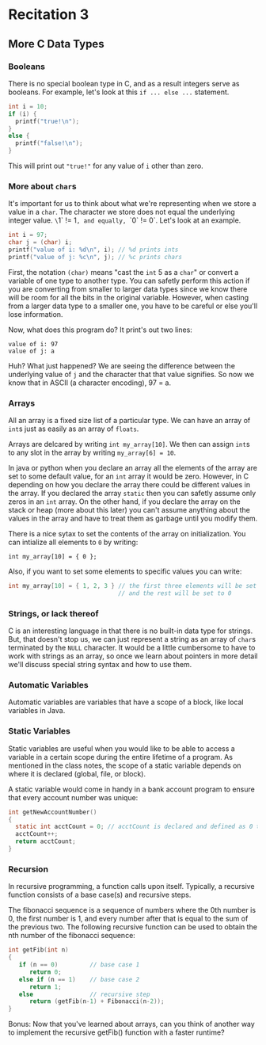 # Recitation 3 #

## More C Data Types ##

### Booleans ###

There is no special boolean type in C, and as a result integers serve as booleans. For example, let's look at this `if ... else ...` statement.

```c
int i = 10;
if (i) {
  printf("true!\n");
}
else {
  printf("false!\n");
}
```

This will print out `"true!"` for any value of `i` other than zero.

### More about `char`s ###

It's important for us to think about what we're representing when we store a value in a `char`. The character we store does not equal the underlying integer value. `\`1\` != 1`, and equally, `\`0\` != 0`. Let's look at an example.

```c
int i = 97;
char j = (char) i;
printf("value of i: %d\n", i); // %d prints ints
printf("value of j: %c\n", j); // %c prints chars
```

First, the notation `(char)` means "cast the `int` 5 as a `char`" or convert a variable of one type to another type. You can safetly perform this action if you are converting from smaller to larger data types since we know there will be room for all the bits in the original variable. However, when casting from a larger data type to a smaller one, you have to be careful or else you'll lose information.

Now, what does this program do? It print's out two lines:

    value of i: 97
    value of j: a

Huh? What just happened? We are seeing the difference between the underlying value of `j` and the character that that value signifies. So now we know that in ASCII (a character encoding), 97 = a.

### Arrays ###

All an array is a fixed size list of a particular type. We can have an array of `int`s just as easily as an array of `floats`.

Arrays are delcared by writing `int my_array[10]`. We then can assign `int`s to any slot in the array by writing `my_array[6] = 10`.

In java or python when you declare an array all the elements of the array are set to some default value, for an `int` array it would be zero. However, in C depending on how you declare the array there could be different values in the array. If you declared the array `static` then you can safetly assume only zeros in an `int` array. On the other hand, if you declare the array on the stack or heap (more about this later) you can't assume anything about the values in the array and have to treat them as garbage until you modify them.

There is a nice sytax to set the contents of the array on initialization. You can intialize all elements to `0` by writing:

    int my_array[10] = { 0 };

Also, if you want to set some elements to specific values you can write:

```c
int my_array[10] = { 1, 2, 3 } // the first three elements will be set to 1, 2, 3 respectively
                               // and the rest will be set to 0 
```

### Strings, or lack thereof ###

C is an interesting language in that there is no built-in data type for strings. But, that doesn't stop us, we can just represent a string as an array of `char`s terminated by the `NULL` character. It would be a little cumbersome to have to work with strings as an array, so once we learn about pointers in more detail we'll discuss special string syntax and how to use them.

### Automatic Variables ###

Automatic variables are variables that have a scope of a block, like local variables in Java.

### Static Variables ###

Static variables are useful when you would like to be able to access a variable in a certain scope during the entire lifetime of a program.
As mentioned in the class notes, the scope of a static variable depends on where it is declared (global, file, or block).

A static variable would come in handy in a bank account program to ensure that every account number was unique:

```c
int getNewAccountNumber()
{
  static int acctCount = 0; // acctCount is declared and defined as 0 the first time the function is called
  acctCount++;
  return acctCount;
}
```
### Recursion ###

In recursive programming, a function calls upon itself.
Typically, a recursive function consists of a base case(s) and recursive steps.

The fibonacci sequence is a sequence of numbers where the 0th number is 0, the first number is 1, and every number after that is equal to the sum of the previous two.
The following recursive function can be used to obtain the nth number of the fibonacci sequence:

```c
int getFib(int n)
{
   if (n == 0)         // base case 1
      return 0;
   else if (n == 1)    // base case 2
      return 1;
   else                // recursive step
      return (getFib(n-1) + Fibonacci(n-2));
} 
```
Bonus: Now that you've learned about arrays, can you think of another way to implement the recursive getFib() function with a faster runtime?

